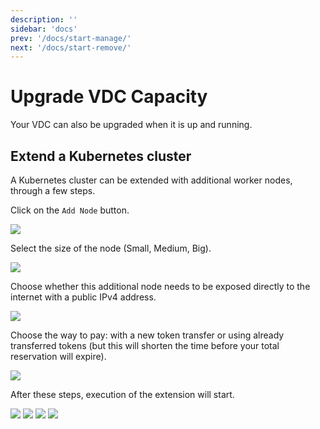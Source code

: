 ```yaml
---
description: ''
sidebar: 'docs'
prev: '/docs/start-manage/'
next: '/docs/start-remove/'
---
```


# Upgrade VDC Capacity

Your VDC can also be upgraded when it is up and running.

## Extend a Kubernetes cluster

A Kubernetes cluster can be extended with additional worker nodes, through a few steps.

Click on the `Add Node` button.

![](./img/00_k8s_extension_add_node.png)

Select the size of the node (Small, Medium, Big).

![](./img/01_k8s_extension_select_size.png)

 Choose whether this additional node needs to be exposed directly to the internet with a public IPv4 address.

 ![](./img/02_k8s_extension_public_ip.png)

 Choose the way to pay: with a new token transfer or using already transferred tokens (but this will shorten the time before your total reservation will expire).

 ![](./img/03_k8s_extension_payment_choice.png)

 After these steps, execution of the extension will start.

 ![](./img/04_k8s_extension_deploy.png)
 ![](./img/05_k8s_extension_deploy_workload.png)
 ![](./img/06_k8s_extension_update_expiration.png)
 ![](./img/07_k8s_extension_success.png)

